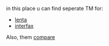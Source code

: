 in this place u can find seperate TM for:
* [lenta](https://github.com/ods-ai-ml4sg/proj_news_viz/tree/vtrokhymenko_topics/nlp/topic_models/separateTopics/lenta)
* [interfax](https://github.com/ods-ai-ml4sg/proj_news_viz/tree/vtrokhymenko_topics/nlp/topic_models/separateTopics/interfax)

Also, them [compare](https://github.com/ods-ai-ml4sg/proj_news_viz/tree/vtrokhymenko_topics/nlp/topic_models/separateTopics/compare)
